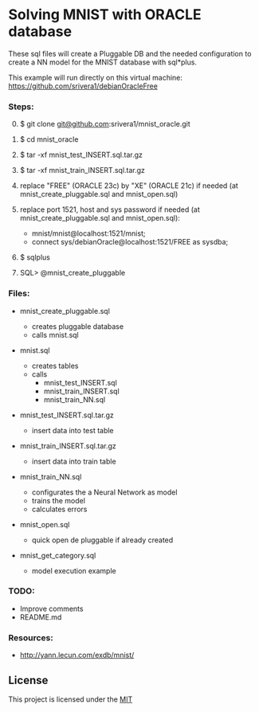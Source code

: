<h1>Solving MNIST with ORACLE database</h1>

These sql files will create a Pluggable DB and the needed configuration to create a NN model for the MNIST database with sql*plus.

This example will run directly on this virtual machine:
https://github.com/srivera1/debianOracleFree

<h3>Steps:</h3>

0) $ git clone git@github.com:srivera1/mnist_oracle.git
1) $ cd mnist_oracle
2) $ tar -xf mnist_test_INSERT.sql.tar.gz
3) $ tar -xf mnist_train_INSERT.sql.tar.gz
4) replace "FREE" (ORACLE 23c) by "XE" (ORACLE 21c) if needed (at mnist_create_pluggable.sql and mnist_open.sql)
5) replace port 1521, host and sys password if needed (at mnist_create_pluggable.sql and mnist_open.sql):

    - mnist/mnist@localhost:1521/mnist;
    - connect sys/debianOracle@localhost:1521/FREE as sysdba;

6) $ sqlplus
7) SQL> @mnist_create_pluggable

<h3>Files:</h3>

- mnist_create_pluggable.sql
    - creates pluggable database
    - calls mnist.sql

- mnist.sql
    - creates tables
    - calls
        - mnist_test_INSERT.sql
        - mnist_train_INSERT.sql
        - mnist_train_NN.sql

- mnist_test_INSERT.sql.tar.gz
    -  insert data into test table

- mnist_train_INSERT.sql.tar.gz
    -  insert data into train table

- mnist_train_NN.sql
    -  configurates the a Neural Network as model
    -  trains the model
    -  calculates errors

- mnist_open.sql
    -  quick open de pluggable if already created

- mnist_get_category.sql
    -  model execution example

<h3>TODO:</h3>

- Improve comments
- README.md
    
<h3>Resources:</h3>

- http://yann.lecun.com/exdb/mnist/

## License

This project is licensed under the [MIT](./LICENSE)